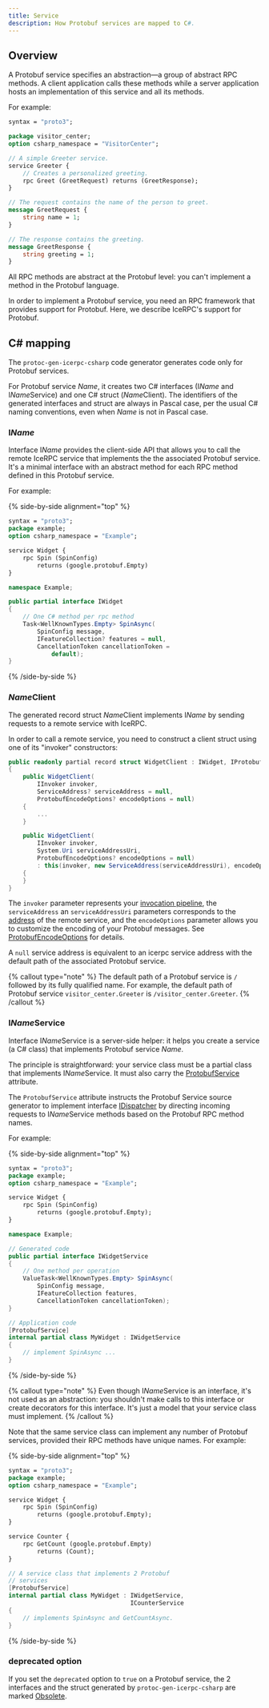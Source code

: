 ```yaml
---
title: Service
description: How Protobuf services are mapped to C#.
---
```


## Overview

A Protobuf service specifies an abstraction—a group of abstract RPC methods. A client application calls these methods
while a server application hosts an implementation of this service and all its methods.

For example:

```protobuf
syntax = "proto3";

package visitor_center;
option csharp_namespace = "VisitorCenter";

// A simple Greeter service.
service Greeter {
    // Creates a personalized greeting.
    rpc Greet (GreetRequest) returns (GreetResponse);
}

// The request contains the name of the person to greet.
message GreetRequest {
    string name = 1;
}

// The response contains the greeting.
message GreetResponse {
    string greeting = 1;
}
```

All RPC methods are abstract at the Protobuf level: you can't implement a method in the Protobuf language.

In order to implement a Protobuf service, you need an RPC framework that provides support for Protobuf. Here, we
describe IceRPC's support for Protobuf.

## C# mapping

The `protoc-gen-icerpc-csharp` code generator generates code only for Protobuf services.

For Protobuf service _Name_, it creates two C# interfaces (I*Name* and I*Name*Service) and one C# struct (*Name*Client).
The identifiers of the generated interfaces and struct are always in Pascal case, per the usual C# naming conventions,
even when _Name_ is not in Pascal case.

### I*Name*

Interface I*Name* provides the client-side API that allows you to call the remote IceRPC service that implements the
the associated Protobuf service. It's a minimal interface with an abstract method for each RPC method defined in this
Protobuf service.

For example:

{% side-by-side alignment="top" %}

```protobuf
syntax = "proto3";
package example;
option csharp_namespace = "Example";

service Widget {
    rpc Spin (SpinConfig)
        returns (google.protobuf.Empty)
}
```

```csharp
namespace Example;

public partial interface IWidget
{
    // One C# method per rpc method
    Task<WellKnownTypes.Empty> SpinAsync(
        SpinConfig message,
        IFeatureCollection? features = null,
        CancellationToken cancellationToken =
            default);
}
```

{% /side-by-side %}

### *Name*Client

The generated record struct *Name*Client implements I*Name* by sending requests to a remote service with IceRPC.

In order to call a remote service, you need to construct a client struct using one of its "invoker" constructors:

```csharp
public readonly partial record struct WidgetClient : IWidget, IProtobufClient
{
    public WidgetClient(
        IInvoker invoker,
        ServiceAddress? serviceAddress = null,
        ProtobufEncodeOptions? encodeOptions = null)
    {
        ...
    }

    public WidgetClient(
        IInvoker invoker,
        System.Uri serviceAddressUri,
        ProtobufEncodeOptions? encodeOptions = null)
        : this(invoker, new ServiceAddress(serviceAddressUri), encodeOptions)
    {
    }
}
```

The `invoker` parameter represents your [invocation pipeline](/icerpc/invocation/invocation-pipeline), the
`serviceAddress` an `serviceAddressUri` parameters corresponds to the
[address](/icerpc/invocation/service-address) of the remote service, and the `encodeOptions` parameter allows
you to customize the encoding of your Protobuf messages. See [ProtobufEncodeOptions] for details.

A `null` service address is equivalent to an icerpc service address with the default path of the associated Protobuf
service.

{% callout type="note" %}
The default path of a Protobuf service is `/` followed by its fully qualified name. For example, the default path of
Protobuf service `visitor_center.Greeter` is `/visitor_center.Greeter`.
{% /callout %}

### I*Name*Service

Interface I*Name*Service is a server-side helper: it helps you create a service (a C# class) that implements Protobuf
service _Name_.

The principle is straightforward: your service class must be a partial class that implements I*Name*Service. It must
also carry the [ProtobufService] attribute.

The `ProtobufService` attribute instructs the Protobuf Service source generator to implement interface [IDispatcher] by
directing incoming requests to I*Name*Service methods based on the Protobuf RPC method names.

For example:

{% side-by-side alignment="top" %}

```protobuf
syntax = "proto3";
package example;
option csharp_namespace = "Example";

service Widget {
    rpc Spin (SpinConfig)
        returns (google.protobuf.Empty);
}
```

```csharp
namespace Example;

// Generated code
public partial interface IWidgetService
{
    // One method per operation
    ValueTask<WellKnownTypes.Empty> SpinAsync(
        SpinConfig message,
        IFeatureCollection features,
        CancellationToken cancellationToken);
}

// Application code
[ProtobufService]
internal partial class MyWidget : IWidgetService
{
    // implement SpinAsync ...
}
```

{% /side-by-side %}

{% callout type="note" %}
Even though I*Name*Service is an interface, it's not used as an abstraction: you shouldn't make calls to this interface
or create decorators for this interface. It's just a model that your service class must implement.
{% /callout %}

Note that the same service class can implement any number of Protobuf services, provided their RPC methods have unique
names. For example:

{% side-by-side alignment="top" %}

```protobuf
syntax = "proto3";
package example;
option csharp_namespace = "Example";

service Widget {
    rpc Spin (SpinConfig)
        returns (google.protobuf.Empty);
}

service Counter {
    rpc GetCount (google.protobuf.Empty)
        returns (Count);
}
```

```csharp
// A service class that implements 2 Protobuf
// services
[ProtobufService]
internal partial class MyWidget : IWidgetService,
                                  ICounterService
{
    // implements SpinAsync and GetCountAsync.
}
```

{% /side-by-side %}

### deprecated option

If you set the `deprecated` option to `true` on a Protobuf service, the 2 interfaces and the struct generated by
`protoc-gen-icerpc-csharp` are marked [Obsolete].

[IDispatcher]: csharp:IceRpc.IDispatcher
[Obsolete]: https://learn.microsoft.com/en-us/dotnet/api/system.obsoleteattribute
[ProtobufEncodeOptions]: csharp:IceRpc.Protobuf.ProtobufEncodeOptions
[ProtobufService]: csharp:IceRpc.Protobuf.ProtobufServiceAttribute
